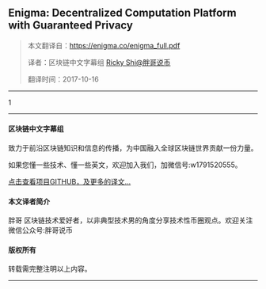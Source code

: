 Enigma: Decentralized Computation Platform with Guaranteed Privacy 
--------------------------------------------------

> 本文翻译自：https://enigma.co/enigma_full.pdf
> 
> 译者：区块链中文字幕组 [Ricky Shi@胖哥说币](https://github.com/RickyShiJs)
> 
> 翻译时间：2017-10-16

---------------------------

1

----------------------------------------------------

#### 区块链中文字幕组

致力于前沿区块链知识和信息的传播，为中国融入全球区块链世界贡献一份力量。

如果您懂一些技术、懂一些英文，欢迎加入我们，加微信号:w1791520555。

[点击查看项目GITHUB，及更多的译文...](https://github.com/BlockchainTranslator/EOS)

#### 本文译者简介

胖哥 区块链技术爱好者，以非典型技术男的角度分享技术性币圈观点。欢迎关注微信公众号:胖哥说币

#### 版权所有

转载需完整注明以上内容。

----------------------------------------------------
